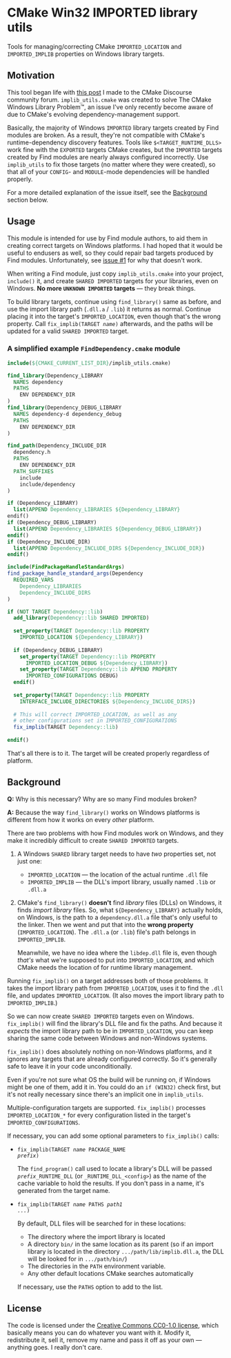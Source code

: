 <!--
© 2021 FeRD (Frank Dana)

SPDX-License-Identifier: CC0-1.0
-->


# CMake Win32 IMPORTED library utils

Tools for managing/correcting CMake `IMPORTED_LOCATION` and `IMPORTED_IMPLIB` properties on Windows library targets.

## Motivation

This tool began life with
[this post](https://discourse.cmake.org/t/windows-libraries-find-modules-and-target-runtime-dlls-re-re-revisited/4286)
I made to the CMake Discourse community forum.
`implib_utils.cmake` was created to solve The CMake Windows Library Problem™,
an issue I've only recently become aware of due to CMake's evolving dependency-management support.

Basically, the majority of Windows `IMPORTED` library targets created by Find modules are broken.
As a result, they're not compatible with CMake's runtime-dependency discovery features.
Tools like `$<TARGET_RUNTIME_DLLS>` work fine with the `EXPORTED` targets CMake creates,
but the `IMPORTED` targets created by Find modules are nearly always configured incorrectly.
Use `implib_utils` to fix those targets (no matter where they were created),
so that all of your `CONFIG`- and `MODULE`-mode dependencies will be handled properly.

For a more detailed explanation of the issue itself, see the [Background](#Background) section below.

## Usage

This module is intended for use by Find module authors,
to aid them in creating correct targets on Windows platforms.
I had hoped that it would be useful to endusers as well,
so they could repair bad targets produced by Find modules.
Unfortunately, see [issue #1](../../issues/1) for why that doesn't work.

When writing a Find module, just copy `implib_utils.cmake` into your project,
`include()` it, and create `SHARED IMPORTED` targets for your libraries,
even on Windows. **No more `UNKNOWN IMPORTED` targets** — they break things.

To build library targets, continue using `find_library()` same as before,
and use the import library path (`.dll.a` / `.lib`) it returns as normal.
Continue placing it into the target's `IMPORTED_LOCATION`,
even though that's the wrong property.
Call <code>fix_implib(TARGET <var>name</var>)</code> afterwards,
and the paths will be updated for a valid `SHARED IMPORTED` target.

### A simplified example `FindDependency.cmake` module

```cmake
include(${CMAKE_CURRENT_LIST_DIR}/implib_utils.cmake)

find_library(Dependency_LIBRARY
  NAMES dependency
  PATHS
    ENV DEPENDENCY_DIR
)
find_library(Dependency_DEBUG_LIBRARY
  NAMES dependency-d dependency_debug
  PATHS
    ENV DEPENDENCY_DIR
)

find_path(Dependency_INCLUDE_DIR
  dependency.h
  PATHS
    ENV DEPENDENCY_DIR
  PATH_SUFFIXES
    include
    include/dependency
)

if (Dependency_LIBRARY)
  list(APPEND Dependency_LIBRARIES ${Dependency_LIBRARY}
endif()
if (Dependency_DEBUG_LIBRARY)
  list(APPEND Dependency_LIBRARIES ${Dependency_DEBUG_LIBRARY})
endif()
if (Dependency_INCLUDE_DIR)
  list(APPEND Dependency_INCLUDE_DIRS ${Dependency_INCLUDE_DIR})
endif()

include(FindPackageHandleStandardArgs)
find_package_handle_standard_args(Dependency
  REQUIRED_VARS
    Dependency_LIBRARIES
    Dependency_INCLUDE_DIRS
)

if (NOT TARGET Dependency::lib)
  add_library(Dependency::lib SHARED IMPORTED)
  
  set_property(TARGET Dependency::lib PROPERTY
    IMPORTED_LOCATION ${Dependency_LIBRARY})
    
  if (Dependency_DEBUG_LIBRARY)
    set_property(TARGET Dependency::lib PROPERTY
      IMPORTED_LOCATION_DEBUG ${Dependency_LIBRARY})
    set_property(TARGET Dependency::lib APPEND PROPERTY
      IMPORTED_CONFIGURATIONS DEBUG)
  endif()
  
  set_property(TARGET Dependency::lib PROPERTY
    INTERFACE_INCLUDE_DIRECTORIES ${Dependency_INCLUDE_DIRS})
    
  # This will correct IMPORTED_LOCATION, as well as any
  # other configurations set in IMPORTED_CONFIGURATIONS
  fix_implib(TARGET Dependency::lib)
  
endif()
```
That's all there is to it.
The target will be created properly regardless of platform.

## Background

**Q:** Why is this necessary? Why are so many Find modules broken?

**A:** Because the way `find_library()` works on Windows platforms
is different from how it works on every _other_ platform.

There are two problems with how Find modules work on Windows,
and they make it incredibly difficult to create `SHARED IMPORTED` targets.

1. A Windows `SHARED` library target needs to have _two_ properties set, not just one:
   * `IMPORTED_LOCATION` — the location of the actual runtime `.dll` file
   * `IMPORTED_IMPLIB` — the DLL's import library, usually named `.lib` or `.dll.a`

2. CMake's `find_library()` **doesn't** find _library_ files (DLLs) on Windows,
   it finds _import library_ files.
   So, what `${Dependency_LIBRARY}` actually holds, on Windows,
   is the path to a `dependency.dll.a` file that's only useful to the linker.
   Then we went and put that into the **wrong property** (`IMPORTED_LOCATION`).
   The `.dll.a` (or `.lib`) file's path belongs in `IMPORTED_IMPLIB`.

   Meanwhile, we have no idea where the `libdep.dll` file is,
   even though _that's_ what we're supposed to put into `IMPORTED_LOCATION`,
   and which CMake needs the location of for runtime library management.

Running `fix_implib()` on a target addresses both of those problems.
It takes the import library path from `IMPORTED_LOCATION`,
uses it to find the `.dll` file, and updates `IMPORTED_LOCATION`.
(It also moves the import library path to `IMPORTED_IMPLIB`.)

So we can now create `SHARED IMPORTED` targets even on Windows.
`fix_implib()` will find the library's DLL file and fix the paths.
And because it _expects_ the import library path to be in `IMPORTED_LOCATION`,
you can keep sharing the same code between Windows and non-Windows systems.

`fix_implib()` does absolutely nothing on non-Windows platforms,
and it ignores any targets that are already configured correctly.
So it's generally safe to leave it in your code unconditionally.

Even if you're not sure what OS the build will be running on,
if Windows might be one of them, add it in.
You could do an `if (WIN32)` check first,
but it's not really necessary since there's an implicit one in `implib_utils`.

Multiple-configuration targets are supported.
`fix_implib()` processes `IMPORTED_LOCATION_*` for every configuration
listed in the target's `IMPORTED_CONFIGURATIONS`.

If necessary, you can add some optional parameters to `fix_implib()` calls:

* <code>fix_implib(TARGET <var>name</var> PACKAGE_NAME <var>prefix</var>)</code>

  The `find_program()` call used to locate a library's DLL
  will be passed <code><var>prefix</var>_RUNTIME_DLL</code>
  (or `_RUNTIME_DLL_<config>`)
  as the name of the cache variable to hold the results.
  If you don't pass in a name, it's generated from the target name.
 
* <code>fix_implib(TARGET <var>name</var> PATHS <var>path1 ...</var>)</code>

  By default, DLL files will be searched for in these locations:
  
  * The directory where the import library is located
  * A directory `bin/` in the same location as its parent
    (so if an import library is located in the directory
    `.../path/lib/implib.dll.a`, the DLL will be looked for in
    `.../path/bin/`)
  * The directories in the `PATH` environment variable.
  * Any other default locations CMake searches automatically

  If necessary, use the `PATHS` option to add to the list.

## License

The code is licensed under the
[Creative Commons CC0-1.0 license](https://creativecommons.org/publicdomain/zero/1.0/legalcode),
which basically means you can do whatever you want with it.
Modify it, redistribute it, sell it,
remove my name and pass it off as your own — anything goes.
I really don't care.
